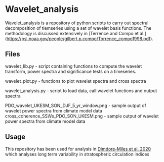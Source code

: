 # Wavelet_analysis

Wavelet_analysis is a repository of python scripts to carry out spectral decomposition
of tiemseries using a set of wavelet basis functions. The methodology is discussed extensively in [Terrence and Compo et al.] (https://psl.noaa.gov/people/gilbert.p.compo/Torrence_compo1998.pdf).


## Files

wavelet_lib.py - script containing functions to compute the wavelet transform, power spectra and significance tests on a timeseries.

wavelet_plot.py - functions to plot wavelet spectra and cross spectra

wavelet_analysis.py - script to load data, call wavelet functions and output spectra

PDO_wavelet_UKESM_SON_DJF_5_yr_window.png - sample output of wavelet power spectra from climate model data
cross_coherence_SSWs_PDO_SON_UKESM.png - sample output of wavelet power spectra from climate model data


## Usage

This repository has been used for analysis in [Dimdore-Miles et al. 2020](https://wcd.copernicus.org/preprints/wcd-2020-56/) which analyses long term variability in stratospheric circulation indices
